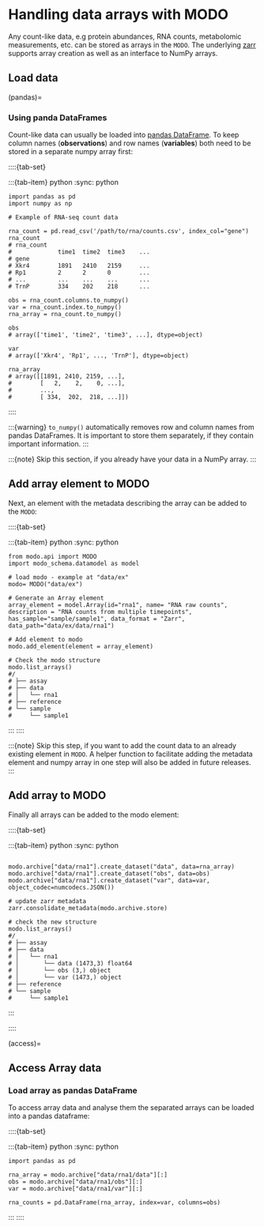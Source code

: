 # Handling data arrays with MODO

Any count-like data, e.g protein abundances, RNA counts, metabolomic measurements, etc. can be stored as arrays in the `MODO`.
The underlying [zarr](https://zarr.readthedocs.io/en/stable/index.html) supports array creation as well as an interface to NumPy arrays.


## Load data

(pandas)=
### Using panda DataFrames

Count-like data can usually be loaded into [pandas DataFrame](https://pandas.pydata.org/docs/reference/frame.html).
To keep column names (__observations__) and row names (__variables__) both need to be stored in a separate numpy array first:

::::{tab-set}

:::{tab-item} python
:sync: python
```{code-block} python
import pandas as pd
import numpy as np

# Example of RNA-seq count data

rna_count = pd.read_csv('/path/to/rna/counts.csv', index_col="gene")
rna_count
# rna_count
#             time1  time2  time3    ...
# gene
# Xkr4        1891   2410   2159     ...
# Rp1         2      2      0        ...
# ...         ...    ...    ...      ...
# TrnP        334    202    218      ...

obs = rna_count.columns.to_numpy()
var = rna_count.index.to_numpy()
rna_array = rna_count.to_numpy()

obs
# array(['time1', 'time2', 'time3', ...], dtype=object)

var
# array(['Xkr4', 'Rp1', ..., 'TrnP'], dtype=object)

rna_array
# array([[1891, 2410, 2159, ...],
#        [   2,    2,    0, ...],
#        ...,
#        [ 334,  202,  218, ...]])

```
::::

:::{warning}
`to_numpy()` automatically removes row and column names from pandas DataFrames.
It is important to store them separately, if they contain important information.
:::

:::{note}
Skip this section, if you already have your data in a NumPy array.
:::

## Add array element to MODO

Next, an element with the metadata describing the array can be added to the `MODO`:

::::{tab-set}

:::{tab-item} python
:sync: python
```{code-block} python
from modo.api import MODO
import modo_schema.datamodel as model

# load modo - example at "data/ex"
modo= MODO("data/ex")

# Generate an Array element
array_element = model.Array(id="rna1", name= "RNA raw counts", description = "RNA counts from multiple timepoints", has_sample="sample/sample1", data_format = "Zarr", data_path="data/ex/data/rna1")

# Add element to modo
modo.add_element(element = array_element)

# Check the modo structure
modo.list_arrays()
#/
# ├── assay
# ├── data
# │   └── rna1
# ├── reference
# └── sample
#     └── sample1

```
:::
::::

:::{note}
Skip this step, if you want to add the count data to an already existing element in `MODO`.
A helper function to facilitate adding the metadata element and numpy array in one step will also be added in future releases.
:::

## Add array to MODO
Finally all arrays can be added to the modo element:

::::{tab-set}

:::{tab-item} python
:sync: python
```{code-block} python

modo.archive["data/rna1"].create_dataset("data", data=rna_array)
modo.archive["data/rna1"].create_dataset("obs", data=obs)
modo.archive["data/rna1"].create_dataset("var", data=var, object_codec=numcodecs.JSON())

# update zarr metadata
zarr.consolidate_metadata(modo.archive.store)

# check the new structure
modo.list_arrays()
#/
# ├── assay
# ├── data
# │   └── rna1
# │       └── data (1473,3) float64
# │       └── obs (3,) object
# │       └── var (1473,) object
# ├── reference
# └── sample
#     └── sample1

```
:::

::::

(access)=
## Access Array data

### Load array as pandas DataFrame
To access array data and analyse them the separated arrays can be loaded into a pandas dataframe:

::::{tab-set}

:::{tab-item} python
:sync: python
```{code-block} python
import pandas as pd

rna_array = modo.archive["data/rna1/data"][:]
obs = modo.archive["data/rna1/obs"][:]
var = modo.archive["data/rna1/var"][:]

rna_counts = pd.DataFrame(rna_array, index=var, columns=obs)
```
:::
::::
